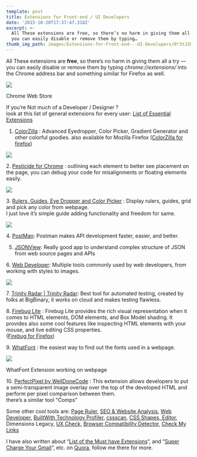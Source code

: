 ```yaml
---
template: post
title: Extensions for Front-end / UI Developers
date: '2015-10-20T17:37:47.318Z'
excerpt: >-
  All These extensions are free, so there’s no harm in giving them all a try —
  you can easily disable or remove them by typing…
thumb_img_path: images/Extensions-for-Front-end---UI-Developers/0*3tJZ0smaPTiT6B42.png
---
```

All These extensions are **free**, so there’s no harm in giving them all a try — you can easily disable or remove them by typing *chrome://extensions/* into the Chrome address bar and something similar for Firefox as well.

![](/images/Extensions-for-Front-end---UI-Developers/0*3tJZ0smaPTiT6B42.png)

<figcaption>Chrome Web&nbsp;Store</figcaption>

If you’re Not much of a Developer / Designer ?  
look at this list of general extensions for every user: [List of Essential Extensions](http://blog.dlotus.com/general/chrome-list-essential-extensions/)

1.  [ColorZilla](https://chrome.google.com/webstore/detail/colorzilla/bhlhnicpbhignbdhedgjhgdocnmhomnp?hl=en) : Advanced Eyedropper, Color Picker, Gradient Generator and other colorful goodies. also available for Mozilla Firefox ([ColorZilla for firefox](https://addons.mozilla.org/en-US/firefox/addon/colorzilla/))

![](/images/Extensions-for-Front-end---UI-Developers/0*X3ve8UzkW7ccI5nx.png)

2\. [Pesticide for Chrome](https://chrome.google.com/webstore/detail/pesticide-for-chrome/bblbgcheenepgnnajgfpiicnbbdmmooh) : outlining each element to better see placement on the page, you can debug your code for misalignments or floating elements easily.

![](/images/Extensions-for-Front-end---UI-Developers/0*pAJINsSr8tQALTXR.png)

3\. [Rulers, Guides, Eye Dropper and Color Picker](https://chrome.google.com/webstore/detail/rulers-guides-eye-dropper/bjpngjgkahhflejneemihpbnfdoafoeh?hl=en-US) : Display rulers, guides, grid and pick any color from webpage.  
I just love it’s simple guide adding functionality and freedom for same.

![](/images/Extensions-for-Front-end---UI-Developers/0*Q2U_UmHEP7J10NlN.png)

4\. [PostMan](https://chrome.google.com/webstore/detail/postman/fhbjgbiflinjbdggehcddcbncdddomop?hl=en): Postman makes API development faster, easier, and better.

5.  [JSONView](https://chrome.google.com/webstore/detail/jsonview/chklaanhfefbnpoihckbnefhakgolnmc?hl=en): Really good app to understand complex structure of JSON from web source pages and APIs

6\. [Web Developer](https://chrome.google.com/webstore/detail/web-developer/bfbameneiokkgbdmiekhjnmfkcnldhhm): Multiple tools commonly used by web developers, from working with styles to images.

![](/images/Extensions-for-Front-end---UI-Developers/0*9i1-9FnFSh9xjtdb..jpg)

7\. [Trinity Radar | Trinity Radar](http://www.trinityradar.com/): Best tool for automated testing, created by folks at BigBinary, it works on cloud and makes testing flawless.

8\. [Firebug Lite](https://chrome.google.com/webstore/detail/firebug-lite-for-google-c/bmagokdooijbeehmkpknfglimnifench?hl=en-US) : Firebug Lite provides the rich visual representation when it comes to HTML elements, DOM elements, and Box Model shading. It provides also some cool features like inspecting HTML elements with your mouse, and live editing CSS properties.  
([Firebug for Firefox](https://addons.mozilla.org/en-US/firefox/addon/firebug/))

9\. [WhatFont](https://chrome.google.com/webstore/detail/whatfont/jabopobgcpjmedljpbcaablpmlmfcogm?hl=en) : the easiest way to find out the fonts used in a webpage.

![](/images/Extensions-for-Front-end---UI-Developers/0*9W4ds-iMvyQ-btcd.png)

<figcaption>WhatFont Extension working on&nbsp;webpage</figcaption>

10\. [PerfectPixel by WellDoneCode](https://chrome.google.com/webstore/detail/perfectpixel-by-welldonec/dkaagdgjmgdmbnecmcefdhjekcoceebi?hl=en) : This extension allows developers to put a semi-transparent image overlay over the top of the developed HTML and perform per pixel comparison between them.  
there’s a similar tool “Comps”

Some other cool tools are: [Page Ruler](https://chrome.google.com/webstore/detail/page-ruler/jlpkojjdgbllmedoapgfodplfhcbnbpn?hl=en), [SEO & Website Analysis](https://chrome.google.com/webstore/detail/seo-website-analysis/hlngmmdolgbdnnimbmblfhhndibdipaf/related?hl=en-US), [Web Developer](https://chrome.google.com/webstore/detail/web-developer/bfbameneiokkgbdmiekhjnmfkcnldhhm), [BuiltWith Technology Profiler](https://chrome.google.com/webstore/detail/builtwith-technology-prof/dapjbgnjinbpoindlpdmhochffioedbn#), [cssscan](https://chrome.google.com/webstore/detail/csscan/nnklpgoldelpoigiacfpnpphpkkmbdkb), [CSS Shapes, Editor](https://chrome.google.com/webstore/detail/css-shapes-editor/nenndldnbcncjmeacmnondmkkfedmgmp), Dimensions Legacy, [UX Check](https://chrome.google.com/webstore/detail/ux-check/giekhiebdpmljgchjojblnekkcgpdobp), [Browser Compatibility Detector](https://chrome.google.com/webstore/detail/browser-compatibility-det/fcillahbnhlpombgccogflhmgocfifma?hl=en-US), [Check My Links](https://chrome.google.com/webstore/detail/check-my-links/ojkcdipcgfaekbeaelaapakgnjflfglf?hl=en-GB)

I have also written about “[List of the Must have Extensions](https://www.quora.com/What-would-people-put-on-a-must-have-list-of-Google-Chrome-Browser-Extensions/answer/Arpit-Goyal-14?share=09761286&srid=txvy)“, and “[Super Charge Your Gmail](http://qr.ae/TUTU5h)”, etc. on [Quora](https://www.quora.com/profile/Arpit-Goyal-14), follow me there for more.
